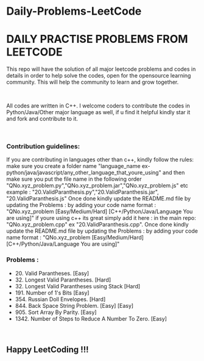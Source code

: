 # Daily-Problems-LeetCode
<h1>DAILY PRACTISE PROBLEMS FROM LEETCODE</h1>
<p>This repo will have the solution of all major leetcode problems and codes in details in order to help solve the codes, open for the opensource learning community. This will help the community to learn and grow together.</p><br><p>All codes are written in C++. I welcome coders to contribute the codes in Python/Java/Other major language as well, if u find it helpful kindly star it and fork and contribute to it.</p><br>

<h3>Contribution guidelines:</h3>
<p>
If you are contributing in languages other than c++, kindly follow the rules:
make sure you create a folder name "language_name ex-python/java/javascript/any_other_language_that_youre_using" and then make sure you put the file name in the following order "QNo.xyz_problem.py","QNo.xyz_problem.jar","QNo.xyz_problem.js" etc example :
"20.ValidParanthesis.py","20.ValidParanthesis.jar", "20.ValidParanthesis.js"
Once done kindly update the README.md file by updating the Problems : by adding your code name format : "QNo.xyz_problem [Easy/Medium/Hard] [C++/Python/Java/Language You are using]" 
if youre using c++ its great simply add it here : in the main repo:
"QNo.xyz_problem.cpp" ex "20.ValidParanthesis.cpp".
Once done kindly update the README.md file by updating the Problems : by adding your code name format : "QNo.xyz_problem [Easy/Medium/Hard] [C++/Python/Java/Language You are using]" 
</p>


<h3>Problems :</h3>

<ul>
<li>20. Valid Parantheses. [Easy]</li>
<li>32. Longest Valid Parantheses. [Hard]</li>
<li>32. Longest Valid Parantheses using Stack [Hard] </li>
<li>191. Number of 1's Bits  [Easy]</li>
<li>354. Russian Doll Envelopes. [Hard] </li>
<li>844. Back Space String Problem. [Easy] [Easy]</li>
<li>905. Sort Array By Parity. [Easy] </li>
<li>1342. Number of Steps to Reduce A Number To Zero. [Easy] </li>
</ul>
<br>
<h2>Happy LeetCoding !!!</h2>